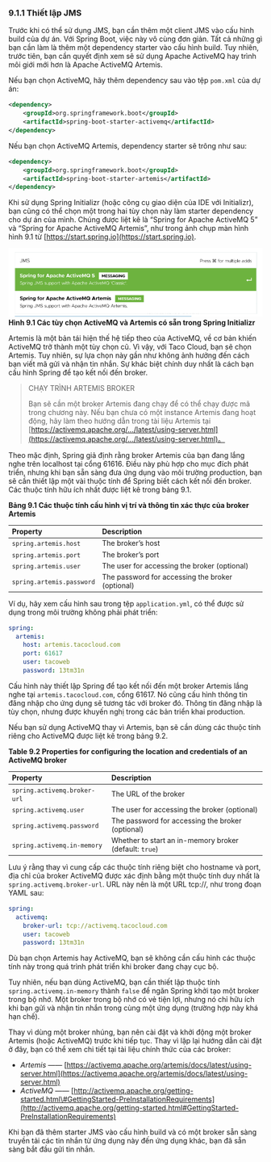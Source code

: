 ### 9.1.1 Thiết lập JMS

Trước khi có thể sử dụng JMS, bạn cần thêm một client JMS vào cấu hình build của dự án. Với Spring Boot, việc này vô cùng đơn giản. Tất cả những gì bạn cần làm là thêm một dependency starter vào cấu hình build. Tuy nhiên, trước tiên, bạn cần quyết định xem sẽ sử dụng Apache ActiveMQ hay trình môi giới mới hơn là Apache ActiveMQ Artemis.

Nếu bạn chọn ActiveMQ, hãy thêm dependency sau vào tệp `pom.xml` của dự án:  

```xml
<dependency>
    <groupId>org.springframework.boot</groupId>
    <artifactId>spring-boot-starter-activemq</artifactId>
</dependency>
```

Nếu bạn chọn ActiveMQ Artemis, dependency starter sẽ trông như sau:

```xml
<dependency>
    <groupId>org.springframework.boot</groupId>
    <artifactId>spring-boot-starter-artemis</artifactId>
</dependency>
```

Khi sử dụng Spring Initializr (hoặc công cụ giao diện của IDE với Initializr), bạn cũng có thể chọn một trong hai tùy chọn này làm starter dependency cho dự án của mình. Chúng được liệt kê là “Spring for Apache ActiveMQ 5” và “Spring for Apache ActiveMQ Artemis”, như trong ảnh chụp màn hình hình 9.1 từ [https://start.spring.io](https://start.spring.io).

![Hình 9.1](../../assets/9.1.png)  
**Hình 9.1 Các tùy chọn ActiveMQ và Artemis có sẵn trong Spring Initializr**

Artemis là một bản tái hiện thế hệ tiếp theo của ActiveMQ, về cơ bản khiến ActiveMQ trở thành một tùy chọn cũ. Vì vậy, với Taco Cloud, bạn sẽ chọn Artemis. Tuy nhiên, sự lựa chọn này gần như không ảnh hưởng đến cách bạn viết mã gửi và nhận tin nhắn. Sự khác biệt chính duy nhất là cách bạn cấu hình Spring để tạo kết nối đến broker.

>CHẠY TRÌNH ARTEMIS BROKER
>
>Bạn sẽ cần một broker Artemis đang chạy để có thể chạy được mã trong chương này. Nếu bạn chưa có một instance Artemis đang hoạt động, hãy làm theo hướng dẫn trong tài liệu Artemis tại [https://activemq.apache.org/.../latest/using-server.html](https://activemq.apache.org/.../latest/using-server.html)。

Theo mặc định, Spring giả định rằng broker Artemis của bạn đang lắng nghe trên localhost tại cổng 61616. Điều này phù hợp cho mục đích phát triển, nhưng khi bạn sẵn sàng đưa ứng dụng vào môi trường production, bạn sẽ cần thiết lập một vài thuộc tính để Spring biết cách kết nối đến broker. Các thuộc tính hữu ích nhất được liệt kê trong bảng 9.1.

**Bảng 9.1  Các thuộc tính cấu hình vị trí và thông tin xác thực của broker Artemis**

| Property | Description |
| :--- | :--- |
| `spring.artemis.host` | The broker’s host |
| `spring.artemis.port` | The broker’s port |
| `spring.artemis.user` | The user for accessing the broker (optional) |
| `spring.artemis.password` | The password for accessing the broker (optional) |

Ví dụ, hãy xem cấu hình sau trong tệp `application.yml`, có thể được sử dụng trong môi trường không phải phát triển:

```yaml
spring:
  artemis:
    host: artemis.tacocloud.com
    port: 61617
    user: tacoweb
    password: 13tm31n
```

Cấu hình này thiết lập Spring để tạo kết nối đến một broker Artemis lắng nghe tại `artemis.tacocloud.com`, cổng 61617. Nó cũng cấu hình thông tin đăng nhập cho ứng dụng sẽ tương tác với broker đó. Thông tin đăng nhập là tùy chọn, nhưng được khuyến nghị trong các bản triển khai production.

Nếu bạn sử dụng ActiveMQ thay vì Artemis, bạn sẽ cần dùng các thuộc tính riêng cho ActiveMQ được liệt kê trong bảng 9.2.

**Table 9.2 Properties for configuring the location and credentials of an ActiveMQ broker**

| Property | Description |
| :--- | :--- |
| `spring.activemq.broker-url` | The URL of the broker |
| `spring.activemq.user` | The user for accessing the broker (optional) |
| `spring.activemq.password` | The password for accessing the broker (optional) |
| `spring.activemq.in-memory` | Whether to start an in-memory broker (default: `true`) |

Lưu ý rằng thay vì cung cấp các thuộc tính riêng biệt cho hostname và port, địa chỉ của broker ActiveMQ được xác định bằng một thuộc tính duy nhất là `spring.activemq.broker-url`. URL này nên là một URL tcp://, như trong đoạn YAML sau:

```yaml
spring:
  activemq:
    broker-url: tcp://activemq.tacocloud.com
    user: tacoweb
    password: 13tm31n
```

Dù bạn chọn Artemis hay ActiveMQ, bạn sẽ không cần cấu hình các thuộc tính này trong quá trình phát triển khi broker đang chạy cục bộ.

Tuy nhiên, nếu bạn dùng ActiveMQ, bạn cần thiết lập thuộc tính `spring.activemq.in-memory` thành `false` để ngăn Spring khởi tạo một broker trong bộ nhớ. Một broker trong bộ nhớ có vẻ tiện lợi, nhưng nó chỉ hữu ích khi bạn gửi và nhận tin nhắn trong cùng một ứng dụng (trường hợp này khá hạn chế).

Thay vì dùng một broker nhúng, bạn nên cài đặt và khởi động một broker Artemis (hoặc ActiveMQ) trước khi tiếp tục. Thay vì lặp lại hướng dẫn cài đặt ở đây, bạn có thể xem chi tiết tại tài liệu chính thức của các broker:

* _Artemis_ —— [https://activemq.apache.org/artemis/docs/latest/using-server.html](https://activemq.apache.org/artemis/docs/latest/using-server.html)
* _ActiveMQ_ —— [http://activemq.apache.org/getting-started.html\#GettingStarted-PreInstallationRequirements](http://activemq.apache.org/getting-started.html#GettingStarted-PreInstallationRequirements)

Khi bạn đã thêm starter JMS vào cấu hình build và có một broker sẵn sàng truyền tải các tin nhắn từ ứng dụng này đến ứng dụng khác, bạn đã sẵn sàng bắt đầu gửi tin nhắn.
